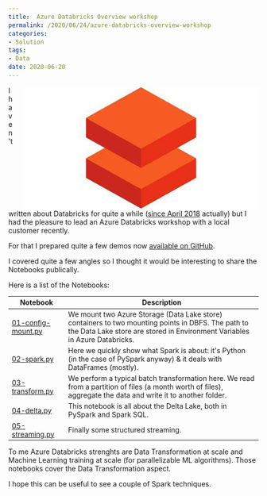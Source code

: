 ```yaml
---
title:  Azure Databricks Overview workshop
permalink: /2020/06/24/azure-databricks-overview-workshop
categories:
- Solution
tags:
- Data
date: 2020-06-20
---
```

<img style="float:right;padding-left:20px;" title="From pexels.com" src="/assets/posts/2020/2/azure-databricks-overview-workshop/azure-databricks.jpg" />

I haven't written about Databricks for quite a while ([since April 2018](/2018/04/18/python-version-in-databricks/) actually) but I had the pleasure to lead an Azure Databricks workshop with a local customer recently.

For that I prepared quite a few demos now [available on GitHub](https://github.com/vplauzon/databricks/tree/master/features-tour).

I covered quite a few angles so I thought it would be interesting to share the Notebooks publically.

Here is a list of the Notebooks:

Notebook|Description
-|-
[01-config-mount.py](https://github.com/vplauzon/databricks/blob/master/features-tour/notebooks/01-config-mount.py)|We mount two Azure Storage (Data Lake store) containers to two mounting points in DBFS.  The path to the Data Lake store are stored in Environment Variables in Azure Databricks.
[02-spark.py](https://github.com/vplauzon/databricks/blob/master/features-tour/notebooks/02-spark.py)|Here we quickly show what Spark is about:  it's Python (in the case of PySpark anyway) & it deals with DataFrames (mostly).
[03-transform.py](https://github.com/vplauzon/databricks/blob/master/features-tour/notebooks/03-transform.py)|We perform a typical batch transformation here.  We read from a partition of files (a month worth of files), aggregate the data and write it to another folder.
[04-delta.py](https://github.com/vplauzon/databricks/blob/master/features-tour/notebooks/04-delta.py)|This notebook is all about the Delta Lake, both in PySpark and Spark SQL.
[05-streaming.py](https://github.com/vplauzon/databricks/blob/master/features-tour/notebooks/05-streaming.py)|Finally some structured streaming.

To me Azure Databricks strenghts are Data Transformation at scale and Machine Learning training at scale (for parallelizable ML algorithms).  Those notebooks cover the Data Transformation aspect.

I hope this can be useful to see a couple of Spark techniques.